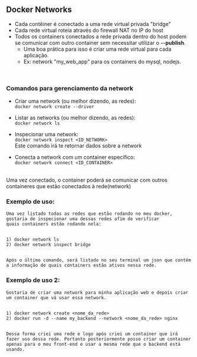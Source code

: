 ## Docker Networks
* Cada contêiner é conectado a uma rede virtual privada "bridge"
* Cada rede virtual roteia através do firewall NAT no IP do host
* Todos os containers conectados a rede privada dentro do host podem se comunicar com outro container sem necessitar utilizar o **--publish**. 
  * Uma boa prática para isso é criar uma rede virtual para cada aplicação. 
  * Ex: network "my_web_app" para os containers do mysql, nodejs.

</br>

### Comandos para gerenciamento da network

* Criar uma network  (ou melhor dizendo, as redes): <br/> 
```docker network create --driver```

* Listar as networks (ou melhor dizendo, as redes): <br/> 
```docker network ls```
  
* Inspecionar uma network: <br/> 
```docker network inspect <ID_NETWORK>```
<br/> Este comando irá te retornar dados sobre a network

* Conecta a network com um container específico: <br/> 
```docker network connect <ID_CONTAINER>```
<br/> 
Uma vez conectado, o container poderá se comunicar com outros containeres que estão conectados à rede(network)

<br/> 


### Exemplo de uso: <br/> 
    Uma vez listado todas as redes que estão rodando no meu docker, gostaria de inspecionar uma dessas redes afim de verificar 
    quais containers estão rodando nela: 


    1) docker network ls
    2) docker network inspect bridge


    Após o último comando, será listado no seu terminal um json que contém a informação de quais containers estão ativos nessa rede.


### Exemplo de uso 2: <br/> 
    Gostaria de criar uma network para minha aplicação web e depois criar um container que vá usar essa network.


    1) docker network create <nome_da_rede>
    2) docker run -d --name my_backend --network <nome_da_rede> nginx


    Dessa forma criei uma rede e logo após criei um container que irá fazer uso dessa rede. Portanto posteriormente posso criar um container apenas para o meu front-end e usar a mesma rede que o backend está usando. 